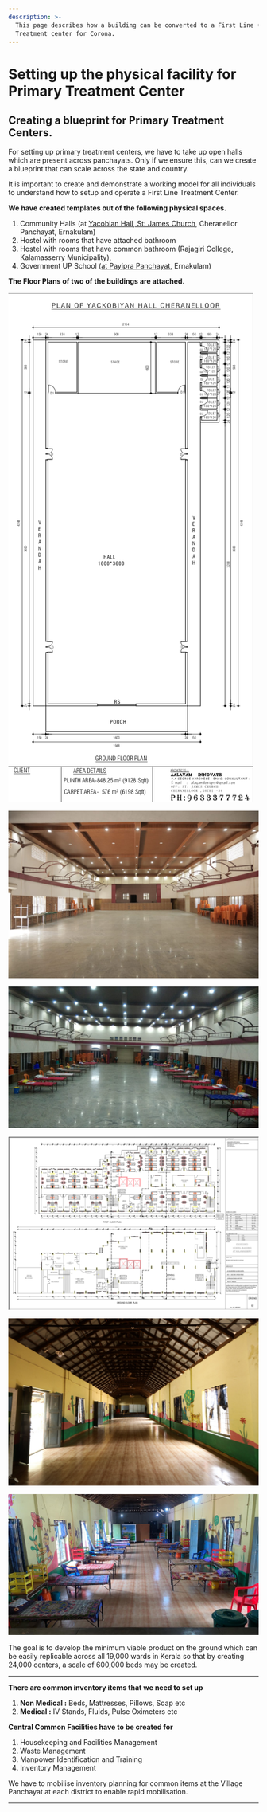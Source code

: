 ```yaml
---
description: >-
  This page describes how a building can be converted to a First Line (Primary)
  Treatment center for Corona.
---
```


# Setting up the physical facility for Primary Treatment Center

## **Creating a blueprint for Primary Treatment Centers.**

For setting up primary treatment centers, we have to take up open halls which are present across panchayats. Only if we ensure this, can we create a blueprint that can scale across the state and country.  
  
It is important to create and demonstrate a working model for all individuals to understand how to setup and operate a First Line Treatment Center.   
  
**We have created templates out of the following physical spaces.**  


1. Community Halls \(at [Yacobian Hall, St: James Church](https://goo.gl/maps/S8Woz2Cs5JnXBBoQ9), Cheranellor Panchayat, Ernakulam\)
2. Hostel with rooms that have attached bathroom
3. Hostel with rooms that have common bathroom \(Rajagiri College, Kalamasserry Municipality\), 
4. Government UP School \([at Payipra Panchayat](https://goo.gl/maps/us5Wcbf31U3ApuJ78), Ernakulam\)

**The Floor Plans of two of the buildings are attached.**

  


![Yacobian Hall at St: James Church](../.gitbook/assets/screenshot-2020-04-04-at-11.31.20-am.png)

![St: James Church, Cheranelloor Panchayat, Ernakulam](../.gitbook/assets/first-line-treatment-center-at-st-james-church-cheranelloor.jpeg)

![First Line Treatment Center at Cheranelloor Panchayat, Ernakulam](../.gitbook/assets/first-line-treatment-center-setup-at-st-james-church.jpeg)

![Short Stay Homes at Rajagiri College](../.gitbook/assets/screenshot-2020-04-04-at-11.31.47-am.png)





![A regular Government Upper Primary Hall at Upper Primary School, Payipra](../.gitbook/assets/hall-at-payipra-government-up-school.jpeg)

![First Line Treatment Center setup at Government Upper Primary School, Payipra ](../.gitbook/assets/first-line-treatment-center-at-payipra-up-school.jpeg)

The goal is to develop the minimum viable product on the ground which can be easily replicable across all 19,000 wards in Kerala so that by creating 24,000 centers, a scale of 600,000 beds may be created.  
****

**There are common inventory items that we need to set up**  


1. **Non Medical :** Beds, Mattresses, Pillows, Soap etc
2. **Medical :** IV Stands, Fluids, Pulse Oximeters etc

**Central Common Facilities have to be created for**  


1. Housekeeping and Facilities Management
2. Waste Management
3. Manpower Identification and Training
4. Inventory Management

We have to mobilise inventory planning for common items at the Village Panchayat at each district to enable rapid mobilisation.   
****

